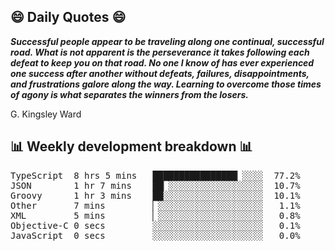 ## 😄 Daily Quotes 😄

_**Successful people appear to be traveling along one continual, successful road. What is not apparent is the perseverance it takes following each defeat to keep you on that road. No one I know of has ever experienced one success after another without defeats, failures, disappointments, and frustrations galore along the way. Learning to overcome those times of agony is what separates the winners from the losers.**_

G. Kingsley Ward



## 📊 Weekly development breakdown 📊

<pre>TypeScript  8 hrs 5 mins   ████████████████▏░░░░  77.2%
JSON        1 hr 7 mins    ██▏░░░░░░░░░░░░░░░░░░  10.7%
Groovy      1 hr 3 mins    ██░░░░░░░░░░░░░░░░░░░  10.1%
Other       7 mins         ▏░░░░░░░░░░░░░░░░░░░░   1.1%
XML         5 mins         ▏░░░░░░░░░░░░░░░░░░░░   0.8%
Objective-C 0 secs         ░░░░░░░░░░░░░░░░░░░░░   0.1%
JavaScript  0 secs         ░░░░░░░░░░░░░░░░░░░░░   0.0%</pre>